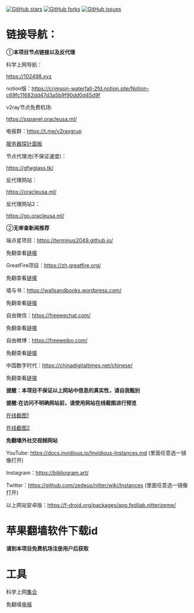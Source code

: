 
[![GitHub stars](https://img.shields.io/github/stars/Miku-programm/V2rayList?style=flat-square)](https://github.com/Miku-programm/V2rayList/stargazers)
[![GitHub forks](https://img.shields.io/github/forks/Miku-programm/V2rayList?style=flat-square)](https://github.com/Miku-programm/V2rayList/network)
[![GitHub issues](https://img.shields.io/github/issues/Miku-programm/V2rayList?style=flat-square)](https://github.com/Miku-programm/V2rayList/issues)

# 链接导航：

①**本项目节点链接以及反代理**

科学上网导航：

https://102498.xyz

notion版：https://crimson-waterfall-2fd.notion.site/Notion-c69fc11682dd47d3a5b9f90dd0d45d9f

v2ray节点免费机场:

 https://sspanel.oracleusa.ml/
 

 电报群：https://t.me/v2raygrup
  

[服务器探针面板](https://tz.102498.xyz/)

节点代理池(不保证速度)：

https://gfwglass.tk/

反代理网站：

https://oracleusa.ml/

反代理网站2：

https://go.oracleusa.ml/



②**无审查新闻推荐**

端点星项目：https://terminus2049.github.io/

免翻查看[链接](https://oracleusa.ml/-----https://terminus2049.github.io/)

GreatFire项目：https://zh.greatfire.org/

免翻查看[链接](https://oracleusa.ml/-----https://zh.greatfire.org/)
 
墙与书：https://wallsandbooks.wordpress.com/

免翻查看[链接](https://oracleusa.ml/-----https://wallsandbooks.wordpress.com/)

自由微信：https://freewechat.com/

免翻查看[链接](https://oracleusa.ml/-----https://freewechat.com/)

自由微博：https://freeweibo.com/

免翻查看[链接](https://oracleusa.ml/-----https://freeweibo.com/)

中国数字时代：https://chinadigitaltimes.net/chinese/

免翻查看[链接](https://oracleusa.ml/-----https://chinadigitaltimes.net/chinese/)

**提醒：本项目不保证以上网站中信息的真实性，请自我甄别**

**提醒:在访问不明确网站前，请使用网站在线截图进行预览**

[在线截图1](https://fullpagescreencapture.com/)

[在线截图2](https://www.toolnb.com/tools/webjietu.html)

**免翻墙外社交视频网站**

YouTube: https://docs.invidious.io/Invidious-Instances.md (里面任意选一镜像打开)

Instagram：https://bibliogram.art/

Twitter：https://github.com/zedeus/nitter/wiki/Instances (里面任意选一镜像打开)

以上网站安卓版：https://f-droid.org/packages/app.fedilab.nitterizeme/


# 苹果翻墙软件下载id

**请到本项目免费机场注册用户后获取**

# 工具

科学上网[集合](https://vps.antigfwjp.tk/?/%E7%A7%91%E5%AD%A6%E4%B8%8A%E7%BD%91/)

免翻墙[电报](https://github.com/NekoX-Dev/NekoX/releases)

